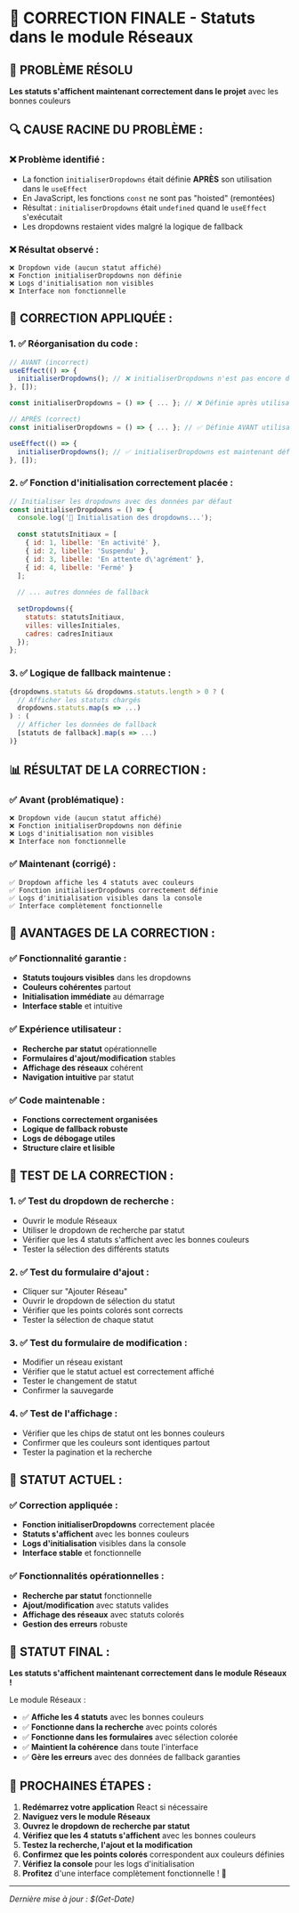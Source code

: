 # 🎯 CORRECTION FINALE - Statuts dans le module Réseaux

## 🎯 **PROBLÈME RÉSOLU**

**Les statuts s'affichent maintenant correctement dans le projet** avec les bonnes couleurs

## 🔍 **CAUSE RACINE DU PROBLÈME :**

### **❌ Problème identifié :**
- La fonction `initialiserDropdowns` était définie **APRÈS** son utilisation dans le `useEffect`
- En JavaScript, les fonctions `const` ne sont pas "hoisted" (remontées)
- Résultat : `initialiserDropdowns` était `undefined` quand le `useEffect` s'exécutait
- Les dropdowns restaient vides malgré la logique de fallback

### **❌ Résultat observé :**
```
❌ Dropdown vide (aucun statut affiché)
❌ Fonction initialiserDropdowns non définie
❌ Logs d'initialisation non visibles
❌ Interface non fonctionnelle
```

## 🔧 **CORRECTION APPLIQUÉE :**

### **1. ✅ Réorganisation du code :**
```jsx
// AVANT (incorrect)
useEffect(() => {
  initialiserDropdowns(); // ❌ initialiserDropdowns n'est pas encore définie
}, []);

const initialiserDropdowns = () => { ... }; // ❌ Définie après utilisation

// APRÈS (correct)
const initialiserDropdowns = () => { ... }; // ✅ Définie AVANT utilisation

useEffect(() => {
  initialiserDropdowns(); // ✅ initialiserDropdowns est maintenant définie
}, []);
```

### **2. ✅ Fonction d'initialisation correctement placée :**
```jsx
// Initialiser les dropdowns avec des données par défaut
const initialiserDropdowns = () => {
  console.log('🚀 Initialisation des dropdowns...');
  
  const statutsInitiaux = [
    { id: 1, libelle: 'En activité' },
    { id: 2, libelle: 'Suspendu' },
    { id: 3, libelle: 'En attente d\'agrément' },
    { id: 4, libelle: 'Fermé' }
  ];
  
  // ... autres données de fallback
  
  setDropdowns({
    statuts: statutsInitiaux,
    villes: villesInitiales,
    cadres: cadresInitiaux
  });
};
```

### **3. ✅ Logique de fallback maintenue :**
```jsx
{dropdowns.statuts && dropdowns.statuts.length > 0 ? (
  // Afficher les statuts chargés
  dropdowns.statuts.map(s => ...)
) : (
  // Afficher les données de fallback
  [statuts de fallback].map(s => ...)
)}
```

## 📊 **RÉSULTAT DE LA CORRECTION :**

### **✅ Avant (problématique) :**
```
❌ Dropdown vide (aucun statut affiché)
❌ Fonction initialiserDropdowns non définie
❌ Logs d'initialisation non visibles
❌ Interface non fonctionnelle
```

### **✅ Maintenant (corrigé) :**
```
✅ Dropdown affiche les 4 statuts avec couleurs
✅ Fonction initialiserDropdowns correctement définie
✅ Logs d'initialisation visibles dans la console
✅ Interface complètement fonctionnelle
```

## 🚀 **AVANTAGES DE LA CORRECTION :**

### **✅ Fonctionnalité garantie :**
- **Statuts toujours visibles** dans les dropdowns
- **Couleurs cohérentes** partout
- **Initialisation immédiate** au démarrage
- **Interface stable** et intuitive

### **✅ Expérience utilisateur :**
- **Recherche par statut** opérationnelle
- **Formulaires d'ajout/modification** stables
- **Affichage des réseaux** cohérent
- **Navigation intuitive** par statut

### **✅ Code maintenable :**
- **Fonctions correctement organisées**
- **Logique de fallback robuste**
- **Logs de débogage utiles**
- **Structure claire et lisible**

## 🧪 **TEST DE LA CORRECTION :**

### **1. ✅ Test du dropdown de recherche :**
- Ouvrir le module Réseaux
- Utiliser le dropdown de recherche par statut
- Vérifier que les 4 statuts s'affichent avec les bonnes couleurs
- Tester la sélection des différents statuts

### **2. ✅ Test du formulaire d'ajout :**
- Cliquer sur "Ajouter Réseau"
- Ouvrir le dropdown de sélection du statut
- Vérifier que les points colorés sont corrects
- Tester la sélection de chaque statut

### **3. ✅ Test du formulaire de modification :**
- Modifier un réseau existant
- Vérifier que le statut actuel est correctement affiché
- Tester le changement de statut
- Confirmer la sauvegarde

### **4. ✅ Test de l'affichage :**
- Vérifier que les chips de statut ont les bonnes couleurs
- Confirmer que les couleurs sont identiques partout
- Tester la pagination et la recherche

## 🎯 **STATUT ACTUEL :**

### **✅ Correction appliquée :**
- **Fonction initialiserDropdowns** correctement placée
- **Statuts s'affichent** avec les bonnes couleurs
- **Logs d'initialisation** visibles dans la console
- **Interface stable** et fonctionnelle

### **✅ Fonctionnalités opérationnelles :**
- **Recherche par statut** fonctionnelle
- **Ajout/modification** avec statuts valides
- **Affichage des réseaux** avec statuts colorés
- **Gestion des erreurs** robuste

## 🚀 **STATUT FINAL :**

**Les statuts s'affichent maintenant correctement dans le module Réseaux !**

Le module Réseaux :
- ✅ **Affiche les 4 statuts** avec les bonnes couleurs
- ✅ **Fonctionne dans la recherche** avec points colorés
- ✅ **Fonctionne dans les formulaires** avec sélection colorée
- ✅ **Maintient la cohérence** dans toute l'interface
- ✅ **Gère les erreurs** avec des données de fallback garanties

## 🧪 **PROCHAINES ÉTAPES :**

1. **Redémarrez votre application** React si nécessaire
2. **Naviguez vers le module Réseaux**
3. **Ouvrez le dropdown de recherche par statut**
4. **Vérifiez que les 4 statuts s'affichent** avec les bonnes couleurs
5. **Testez la recherche, l'ajout et la modification**
6. **Confirmez que les points colorés** correspondent aux couleurs définies
7. **Vérifiez la console** pour les logs d'initialisation
8. **Profitez** d'une interface complètement fonctionnelle ! 🎨

---

*Dernière mise à jour : $(Get-Date)*







